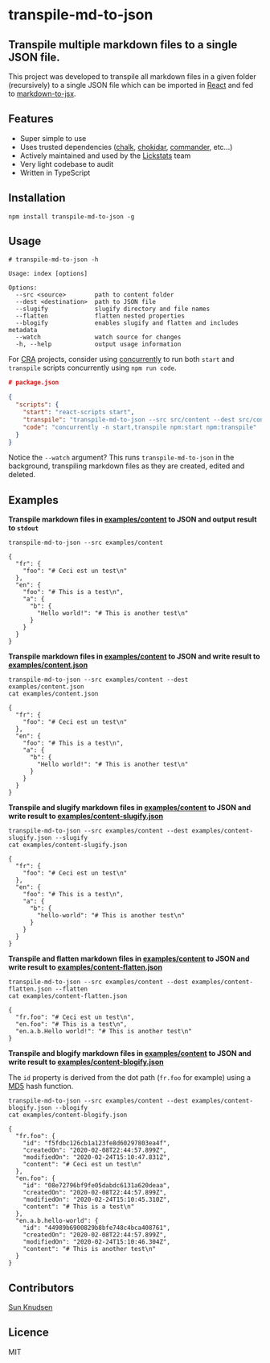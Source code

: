# transpile-md-to-json

## Transpile multiple markdown files to a single JSON file.

This project was developed to transpile all markdown files in a given folder (recursively) to a single JSON file which can be imported in [React](https://reactjs.org/) and fed to [markdown-to-jsx](https://www.npmjs.com/package/markdown-to-jsx).

## Features

- Super simple to use
- Uses trusted dependencies ([chalk](https://www.npmjs.com/package/chalk), [chokidar](https://www.npmjs.com/package/chokidar), [commander](https://www.npmjs.com/package/commander), etc...)
- Actively maintained and used by the [Lickstats](https://lickstats.com/) team
- Very light codebase to audit
- Written in TypeScript

## Installation

```shell
npm install transpile-md-to-json -g
```

## Usage

```shell
# transpile-md-to-json -h

Usage: index [options]

Options:
  --src <source>        path to content folder
  --dest <destination>  path to JSON file
  --slugify             slugify directory and file names
  --flatten             flatten nested properties
  --blogify             enables slugify and flatten and includes metadata
  --watch               watch source for changes
  -h, --help            output usage information
```

For [CRA](https://www.npmjs.com/package/create-react-app) projects, consider using [concurrently](https://www.npmjs.com/package/concurrently) to run both `start` and `transpile` scripts concurrently using `npm run code`.

```json
# package.json

{
  "scripts": {
    "start": "react-scripts start",
    "transpile": "transpile-md-to-json --src src/content --dest src/content.json --watch",
    "code": "concurrently -n start,transpile npm:start npm:transpile"
  }
}
```

Notice the `--watch` argument? This runs `transpile-md-to-json` in the background, transpiling markdown files as they are created, edited and deleted.

## Examples

**Transpile markdown files in [examples/content](examples/content) to JSON and output result to `stdout`**

```shell
transpile-md-to-json --src examples/content

{
  "fr": {
    "foo": "# Ceci est un test\n"
  },
  "en": {
    "foo": "# This is a test\n",
    "a": {
      "b": {
        "Hello world!": "# This is another test\n"
      }
    }
  }
}
```

**Transpile markdown files in [examples/content](examples/content) to JSON and write result to [examples/content.json](examples/content.json)**

```shell
transpile-md-to-json --src examples/content --dest examples/content.json
cat examples/content.json

{
  "fr": {
    "foo": "# Ceci est un test\n"
  },
  "en": {
    "foo": "# This is a test\n",
    "a": {
      "b": {
        "Hello world!": "# This is another test\n"
      }
    }
  }
}
```

**Transpile and slugify markdown files in [examples/content](examples/content) to JSON and write result to [examples/content-slugify.json](examples/content-slugify.json)**

```shell
transpile-md-to-json --src examples/content --dest examples/content-slugify.json --slugify
cat examples/content-slugify.json

{
  "fr": {
    "foo": "# Ceci est un test\n"
  },
  "en": {
    "foo": "# This is a test\n",
    "a": {
      "b": {
        "hello-world": "# This is another test\n"
      }
    }
  }
}
```

**Transpile and flatten markdown files in [examples/content](examples/content) to JSON and write result to [examples/content-flatten.json](examples/content-flatten.json)**

```shell
transpile-md-to-json --src examples/content --dest examples/content-flatten.json --flatten
cat examples/content-flatten.json

{
  "fr.foo": "# Ceci est un test\n",
  "en.foo": "# This is a test\n",
  "en.a.b.Hello world!": "# This is another test\n"
}
```

**Transpile and blogify markdown files in [examples/content](examples/content) to JSON and write result to [examples/content-blogify.json](examples/content-blogify.json)**

The `id` property is derived from the dot path (`fr.foo` for example) using a [MD5](https://en.wikipedia.org/wiki/MD5) hash function.

```shell
transpile-md-to-json --src examples/content --dest examples/content-blogify.json --blogify
cat examples/content-blogify.json

{
  "fr.foo": {
    "id": "f5fdbc126cb1a123fe8d60297803ea4f",
    "createdOn": "2020-02-08T22:44:57.899Z",
    "modifiedOn": "2020-02-24T15:10:47.831Z",
    "content": "# Ceci est un test\n"
  },
  "en.foo": {
    "id": "08e72796bf9fe05dabdc6131a620deaa",
    "createdOn": "2020-02-08T22:44:57.899Z",
    "modifiedOn": "2020-02-24T15:10:45.310Z",
    "content": "# This is a test\n"
  },
  "en.a.b.hello-world": {
    "id": "44989b6900829b8bfe748c4bca408761",
    "createdOn": "2020-02-08T22:44:57.899Z",
    "modifiedOn": "2020-02-24T15:10:46.304Z",
    "content": "# This is another test\n"
  }
}
```

## Contributors

[Sun Knudsen](https://sunknudsen.com/)

## Licence

MIT
